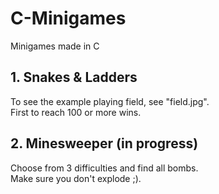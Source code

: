 # C-Minigames
Minigames made in C

## 1. Snakes & Ladders
To see the example playing field, see "field.jpg". <br>
First to reach 100 or more wins.

## 2. Minesweeper (in progress)
Choose from 3 difficulties and find all bombs. <br>
Make sure you don't explode ;).
